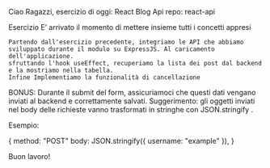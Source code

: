 Ciao Ragazzi,
esercizio di oggi: React Blog Api
repo: react-api

Esercizio
E’ arrivato il momento di mettere insieme tutti i concetti appresi

    Partendo dall'esercizio precedente, integriamo le API che abbiamo sviluppato durante il modulo su ExpressJS. Al caricamento dell'applicazione.
    sfruttando l'hook useEffect, recuperiamo la lista dei post dal backend e la mostriamo nella tabella.
    Infine Implementiamo la funzionalità di cancellazione

BONUS:
Durante il submit del form, assicuriamoci che questi dati vengano inviati al backend e correttamente salvati.
Suggerimento: gli oggetti inviati nel body delle richieste vanno trasformati in stringhe con JSON.stringify .

Esempio:

{
method: "POST"
body: JSON.stringify({ username: "example" }),
}

Buon lavoro!

